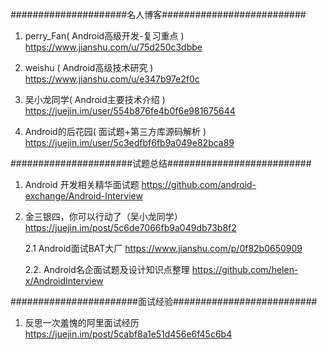 #####################名人博客##########################
1. perry_Fan( Android高级开发-复习重点 )
    https://www.jianshu.com/u/75d250c3dbbe
    
2. weishu ( Android高级技术研究 )
    https://www.jianshu.com/u/e347b97e2f0c
    
3. 吴小龙同学( Android主要技术介绍 )
    https://juejin.im/user/554b876fe4b0f6e981675644
    
4. Android的后花园( 面试题+第三方库源码解析 )
    https://juejin.im/user/5c3edfbf6fb9a049e82bca89
    
######################试题总结##########################


1. Android 开发相关精华面试题
    https://github.com/android-exchange/Android-Interview
    
2. 金三银四，你可以行动了（吴小龙同学）
    https://juejin.im/post/5c6de7066fb9a049db73b8f2
    
    2.1 Android面试BAT大厂
    https://www.jianshu.com/p/0f82b0650909

    2.2. Android名企面试题及设计知识点整理
    https://github.com/helen-x/AndroidInterview
    
#######################面试经验##########################

1. 反思一次羞愧的阿里面试经历
    https://juejin.im/post/5cabf8a1e51d456e6f45c6b4


    
    
